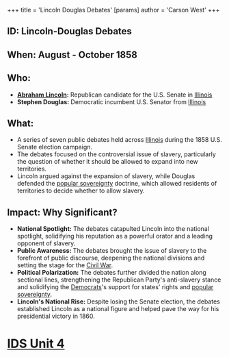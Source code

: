 +++
 title = 'Lincoln Douglas Debates'
[params]
	author = 'Carson West'
+++
## ID: Lincoln-Douglas Debates

## When: August - October 1858

## Who:
* **[Abraham Lincoln](./../abraham-lincoln/):** Republican candidate for the U.S. Senate in [Illinois](./../illinois/)
* **Stephen Douglas:** Democratic incumbent U.S. Senator from [Illinois](./../illinois/)

## What:
* A series of seven public debates held across [Illinois](./../illinois/) during the 1858 U.S. Senate election campaign.
* The debates focused on the controversial issue of slavery, particularly the question of whether it should be allowed to expand into new territories.
* Lincoln argued against the expansion of slavery, while Douglas defended the [popular sovereignty](./../popular-sovereignty/) doctrine, which allowed residents of territories to decide whether to allow slavery.

## Impact: Why Significant?
* **National Spotlight:** The debates catapulted Lincoln into the national spotlight, solidifying his reputation as a powerful orator and a leading opponent of slavery.
* **Public Awareness:** The debates brought the issue of slavery to the forefront of public discourse, deepening the national divisions and setting the stage for the [Civil War](./../civil-war/).
* **Political Polarization:** The debates further divided the nation along sectional lines, strengthening the Republican Party's anti-slavery stance and solidifying the [Democrats](./../democrats/)'s support for states' rights and [popular sovereignty](./../popular-sovereignty/).
* **Lincoln's National Rise:** Despite losing the Senate election, the debates established Lincoln as a national figure and helped pave the way for his presidential victory in 1860. 

# [IDS Unit 4](./../ids-unit-4/)